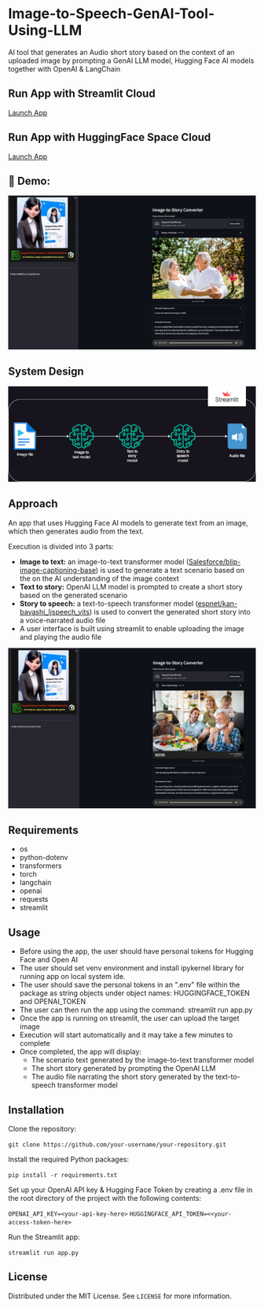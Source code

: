 # Image-to-Speech-GenAI-Tool-Using-LLM
AI tool that generates an Audio short story based on the context of an uploaded image by prompting a GenAI LLM model, Hugging Face AI models together with OpenAI &amp; LangChain

## Run App with Streamlit Cloud

[Launch App](https://image-to-speech-genai-tool-using-llm.streamlit.app/)

## Run App with HuggingFace Space Cloud

[Launch App](https://huggingface.co/spaces/GurpreetKJ/Image-to-SpeechStory_GenAI-Tool)

## 🎯 Demo:
![Demo 1: Couple Test Image Output](img-audio/CoupleOutput.jpg)

## System Design

![system-design](img/system-design.drawio.png)

## Approach
An app that uses Hugging Face AI models to generate text from an image, which then generates audio from the text.

Execution is divided into 3 parts:
- **Image to text:**
  an image-to-text transformer model ([Salesforce/blip-image-captioning-base](https://huggingface.co/Salesforce/blip-image-captioning-base)) is used to generate a text scenario based on the on the AI understanding of the image context
- **Text to story:**
  OpenAI LLM model is prompted to create a short story based on the generated scenario
- **Story to speech:**
  a text-to-speech transformer model ([espnet/kan-bayashi_ljspeech_vits](https://huggingface.co/espnet/kan-bayashi_ljspeech_vits)) is used to convert the generated short story into a voice-narrated audio file
- A user interface is built using streamlit to enable uploading the image and playing the audio file

![Demo 2: Family Test Image Output](img-audio/FamilyOutput.jpg)

## Requirements

- os
- python-dotenv
- transformers
- torch
- langchain
- openai
- requests
- streamlit

## Usage

- Before using the app, the user should have personal tokens for Hugging Face and Open AI
- The user should set venv environment and install ipykernel library for running app on local system ide.
- The user should save the personal tokens in an ".env" file within the package as string objects under object names: HUGGINGFACE_TOKEN and OPENAI_TOKEN
- The user can then run the app using the command: streamlit run app.py
- Once the app is running on streamlit, the user can upload the target image
- Execution will start automatically and it may take a few minutes to complete
- Once completed, the app will display:
  - The scenario text generated by the image-to-text transformer model
  - The short story generated by prompting the OpenAI LLM
  - The audio file narrating the short story generated by the text-to-speech transformer model


## Installation

Clone the repository:

`git clone https://github.com/your-username/your-repository.git`

Install the required Python packages:

`pip install -r requirements.txt`

Set up your OpenAI API key & Hugging Face Token by creating a .env file in the root directory of the project with the following contents:

`OPENAI_API_KEY=<your-api-key-here>`
`HUGGINGFACE_API_TOKEN=<<your-access-token-here>`

Run the Streamlit app:

`streamlit run app.py`

## License

Distributed under the MIT License. See `LICENSE` for more information.
